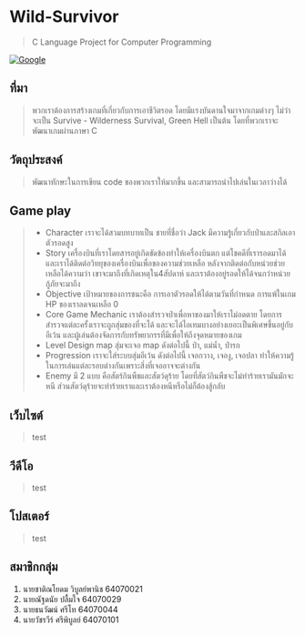 # Wild-Survivor
> C Language Project for Computer Programming

[![Google](https://github.com/SSProgamer/Wild-Survivor/blob/main/Logo.png)](http://www.google.com)

## ที่มา

> พวกเราต้องการสร้างเกมที่เกี่ยวกับการเอาชีวิตรอด โดยมีแรงบันดานใจมาจากเกมต่างๆ ไม่ว่าจะเป็น Survive - Wilderness Survival, Green Hell เป็นต้น โดยที่พวกเราจะพัฒนาเกมผ่านภาษา C

## วัตถุประสงค์

> พัฒนาทักษะในการเขียน code ของพวกเราให้มากขึ้น และสามารถนำไปเล่นในเวลาว่างได้

## Game play

> - Character เราจะได้สวมบทบาทเป็น ชายที่ชื่อว่า Jack มีความรู้เกี่ยวกับป่าและสกิลเอาตัวรอดสูง
> - Story เครื่องบินที่เราโดยสารอยู่เกิดขัดข้องทำให้เครื่องบินตก แต่โชคดีที่เรารอดมาได้ และเราได้ติดต่อวิทยุของเครื่องบินเพื่อของความช่วยเหลือ หลังจากติดต่อกับหน่วยช่วยเหลือได้ความว่า เขาจะมาถึงที่เกิดเหตุใน4สัปดาห์ และเราต้องอยู่รอดให้ได้จนกว่าหน่วยกู้ภัยจะมาถึง
> - Objective เป้าหมายของการชนะคือ การเอาตัวรอดให้ได้ตามวันที่กำหนด  การแพ้ในเกม HP ของเราลดจนเหลือ 0
> - Core Game Mechanic เราต้องสำรวจป่าเพื่อหาของมาให้เราไม่อดตาย โดยการสำรวจแต่ละครั้งเราจะถูกสุ่มของที่จะได้ และจะได้ไอเทมบางอย่างเยอะเป็นพิเศษขึ้นอยู่กับอีเว้น และผู้เล่นต้องจัดการกับทรัพยากรรที่มีเพื่อให้ถึงจุดหมายของเกม
> - Level Design map สุ่มจะเจอ map ดังต่อไปนี้ ป่า, แม่น้ำ, ป่ารก
> - Progression เราจะใส่ระบบสุ่มอีเว้น ดังต่อไปนี้ เจอกวาง, เจองู, เจอปลา ทำให้ความรู้ในการเล่นแต่ละรอบต่างกันเพราะสิ่งที่เจออาจจะต่างกัน
> - Enemy มี 2 แบบ คือสัตร์กินพืชและสัตว์ดุร้าย โดยที่สัตว์กินพืชจะไม่ทำร้ายเรามันมักจะหนี ส่วนสัตว์ดุร้ายจะทำร้ายเราและเราต้องหนีหรือไม่ก็ต้องสู้กลับ

## เว็บไซต์

> test

## วีดีโอ

> test

## โปสเตอร์

> test

## สมาชิกกลุ่ม

1. นายชาติณโยดม วิบูลย์พานิช 64070021
2. นายณัฐดนัย ปลื้มใจ 64070029
3. นายธนวัฒน์ ศรีโท 64070044
4. นายวัชรวีร์ ศรีพิบูลย์ 64070101
